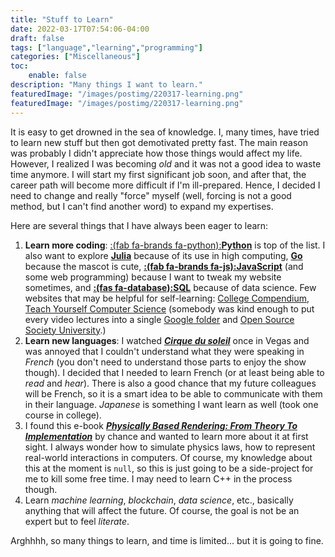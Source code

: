```yaml
---
title: "Stuff to Learn"
date: 2022-03-17T07:54:06-04:00
draft: false
tags: ["language","learning","programming"]
categories: ["Miscellaneous"]
toc:
    enable: false
description: "Many things I want to learn."
featuredImage: "/images/postimg/220317-learning.png"
featuredImage: "/images/postimg/220317-learning.png"
---
```

<!--more-->
It is easy to get drowned in the sea of knowledge. I, many times, have tried to learn new stuff but then got demotivated pretty fast. The main reason was probably I didn't appreciate how those things would affect my life. However, I realized I was becoming *old* and it was not a good idea to waste time anymore. I will start my first significant job soon, and after that, the career path will become more difficult if I'm ill-prepared. Hence, I decided I need to change and really "force" myself (well, forcing is not a good method, but I can't find another word) to expand my expertises. 

Here are several things that I have always been eager to learn:

1. __Learn more coding__: [:(fab fa-brands fa-python):**Python**](https://www.python.org/) is top of the list. I also want to explore [**Julia**](https://julialang.org/) because of its use in high computing, [**Go**](https://go.dev/) because the mascot is cute, [**:(fab fa-brands fa-js):JavaScript**](https://www.javascript.com/) (and some web programming) because I want to tweak my website sometimes, and [**:(fas fa-database):SQL**](https://go.dev/) because of data science. Few websites that may be helpful for self-learning: [College Compendium](https://collegecompendium.org/), [Teach Yourself Computer Science](https://teachyourselfcs.com/) (somebody was kind enough to put every video lectures into a single [Google folder](https://drive.google.com/drive/folders/19sC2HqKwgE8pe_9T1o4LVNKR86QXx9kI) and [Open Source Society University](https://github.com/ossu/computer-science).)
2. __Learn new languages__: I watched [**_Cirque du soleil_**](https://www.cirquedusoleil.com/) once in Vegas and was annoyed that I couldn't understand what they were speaking in *French* (you don't need to understand those parts to enjoy the show though). I decided that I needed to learn French (or at least being able to *read* and *hear*). There is also a good chance that my future colleagues will be French, so it is a smart idea to be able to communicate with them in their language. *Japanese* is something I want learn as well (took one course in college).
3. I found this e-book [**_Physically Based Rendering: From Theory To Implementation_**](https://www.pbr-book.org/3ed-2018/contents) by chance and wanted to learn more about it at first sight. I always wonder how to simulate physics laws, how to represent real-world interactions in computers. Of course, my knowledge about this at the moment is `null`, so this is just going to be a side-project for me to kill some free time. I may need to learn C++ in the process though.
4. Learn *machine learning*, *blockchain*, *data science*, etc., basically anything that will affect the future. Of course, the goal is not be an expert but to feel *literate*.

Arghhhh, so many things to learn, and time is limited... but it is going to fine.

